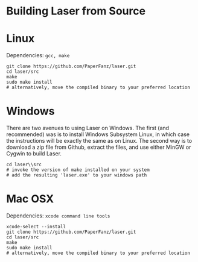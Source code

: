 # Building Laser from Source

# Linux

Dependencies: `gcc, make`

```shell
git clone https://github.com/PaperFanz/laser.git
cd laser/src
make
sudo make install
# alternatively, move the compiled binary to your preferred location
```

# Windows

There are two avenues to using Laser on Windows. The first (and recommended) 
was is to install Windows Subsystem Linux, in which case the instructions will
be exactly the same as on Linux. The second way is to download a zip file from
Github, extract the files, and use either MinGW or Cygwin to build Laser.

```shell
cd laser\\src
# invoke the version of make installed on your system
# add the resulting 'laser.exe' to your windows path
```

# Mac OSX

Dependencies: `xcode command line tools`

```shell
xcode-select --install
git clone https://github.com/PaperFanz/laser.git
cd laser/src
make
sudo make install
# alternatively, move the compiled binary to your preferred location
```
